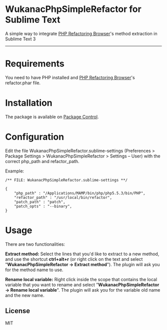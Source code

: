 WukanacPhpSimpleRefactor for Sublime Text
===========

A simple way to integrate [PHP Refactoring Browser]'s method extraction in Sublime Text 3 

---

Requirements
===========
You need to have PHP installed and [PHP Refactoring Browser]'s refactor.phar file. 

Installation
=======
The package is available on [Package Control](https://sublime.wbond.net/).

Configuration
=======
Edit the file WukanacPhpSimpleRefactor.sublime-settings (Preferences > Package Settings > WukanacPhpSimpleRefactor > Settings – User) with the correct php_path and refactor_path.

Example:
	
	/** FILE: WukanacPhpSimpleRefactor.sublime-settings **/

	{
		"php_path" : "/Applications/MAMP/bin/php/php5.5.3/bin/PHP",
		"refactor_path" : "/usr/local/bin/refactor",
		"patch_path" : "patch",
		"patch_opts" : "--binary",
	}

Usage
=====
There are two functionalities:

**Extract method:** Select the lines that you'd like to extract to a new method, and use the shortcut **ctrl+alt+r** (or right click on the text and select "**WukanacPhpSimpleRefactor -> Extract method**"). The plugin will ask you for the method name to use. 

**Rename local variable:** Right click inside the scope that contains the local variable that you want to rename and select "**WukanacPhpSimpleRefactor -> Rename local variable**". The plugin will ask you for the variable old name and the new name.


License
----

MIT

[PHP Refactoring Browser]:https://github.com/QafooLabs/php-refactoring-browser
